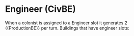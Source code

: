 # Engineer (CivBE)

When a colonist is assigned to a Engineer slot it generates 2 {{ProductionBE}} per turn.
Buildings that have engineer slots: